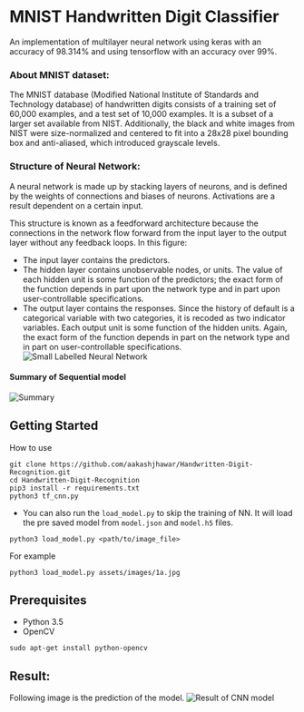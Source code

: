 MNIST Handwritten Digit Classifier
==================================

An implementation of multilayer neural network using keras with an accuracy of 98.314% and using tensorflow with an accuracy over 99%.

### About MNIST dataset:
The MNIST database (Modified National Institute of Standards and Technology database) of handwritten digits consists of a training set of 60,000 examples, and a test set of 10,000 examples. It is a subset of a larger set available from NIST. Additionally, the black and white images from NIST were size-normalized and centered to fit into a 28x28 pixel bounding box and anti-aliased, which introduced grayscale levels.


### Structure of Neural Network:
A neural network is made up by stacking layers of neurons, and is defined by the weights 
of connections and biases of neurons. Activations are a result dependent on a certain input.

This structure is known as a feedforward architecture because the connections in the network flow forward from the input layer to the output layer without any feedback loops. In this figure:

* The input layer contains the predictors.
* The hidden layer contains unobservable nodes, or units. The value of each hidden unit is some function of the predictors; the exact form of the function depends in part upon the network type and in part upon user-controllable specifications.
* The output layer contains the responses. Since the history of default is a categorical variable with two categories, it is recoded as two indicator variables. Each output unit is some function of the hidden units. Again, the exact form of the function depends in part on the network type and in part on user-controllable specifications.
![Small Labelled Neural Network](http://i.imgur.com/HdfentB.png)


#### Summary of Sequential model


![Summary](https://github.com/aakashjhawar/handwritten-digit-recognition/blob/master/assets/model/model_summary.png)

## Getting Started

How to use
```    
git clone https://github.com/aakashjhawar/Handwritten-Digit-Recognition.git
cd Handwritten-Digit-Recognition
pip3 install -r requirements.txt 
python3 tf_cnn.py
```
* You can also run the `load_model.py` to skip the training of NN. It will load the pre saved model from `model.json` and `model.h5` files.
```
python3 load_model.py <path/to/image_file>
```
For example
```
python3 load_model.py assets/images/1a.jpg 
```
 
## Prerequisites

- Python 3.5
- OpenCV
```
sudo apt-get install python-opencv
``` 
## Result:
Following image is the prediction of the model.
![Result of CNN model](https://github.com/aakashjhawar/Handwritten-Digit-Recognition/blob/master/result.png)

